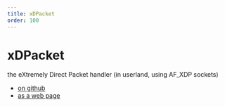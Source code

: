 ```yaml
---
title: xDPacket
order: 100
---
```


# xDPacket

the eXtremely Direct Packet handler (in userland, using AF_XDP sockets)

- [on github](https://github.com/siriobalmelli/xdpacket)
- [as a web page](https://siriobalmelli.github.io/xdpacket/)
